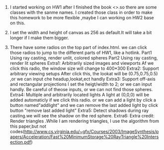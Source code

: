 1) I started working on HW1 after I finished  the book <<ray tracing in one weekend>>.so there are some classes with the sanme names.
   I created those class in order to make this homework to be more flexible ,maybe I can working on HW2 base on this.

2) I set the width and height of canvas as 256 as default.It will take a bit longer if I make them bigger.
3) There have some radios on the top part of index.html. we can click those radios to jump to the different parts of HW1, like a hotlink.
   Part1 Using ray casting, render unlit, colored spheres
   Part2 Using ray casting, render lit spheres
   Extra1: Arbitrarily sized images and viewports   Af we click this radio, the window size will change to 400*300
   Extra2: Support arbitrary viewing setups   After click this, the lookat will be (0.75,0.75,0.5) ,or we can input che headup,lookat,ect handly
   Extra3: Support off-axis and rectangular projections  I set the heigt/width to 2; or we can input handly. Be careful of theose inputs, or we can not find those spheres.
   Extra4: Multiple and arbitrarily located lights  A light at (0,0,0) will be added automaticly if we click this radio. or we can add a light by click a button named"addlight"
           and we can remove the last added light by click button "remove last added light"
   Extra5: Detect shadows during ray casting.we will see the shadow on the red sphere.
   Extra6: Extra credit: Render triangles .While I am rendering triangles, 
           I use the algorithm from this paper,but not codes(http://www.cs.virginia.edu/~gfx/Courses/2003/ImageSynthesis/papers/Acceleration/Fast%20MinimumStorage%20RayTriangle%20Intersection.pdf)
           
   